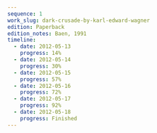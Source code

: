 ```yaml
---
sequence: 1
work_slug: dark-crusade-by-karl-edward-wagner
edition: Paperback
edition_notes: Baen, 1991
timeline:
  - date: 2012-05-13
    progress: 14%
  - date: 2012-05-14
    progress: 30%
  - date: 2012-05-15
    progress: 57%
  - date: 2012-05-16
    progress: 72%
  - date: 2012-05-17
    progress: 92%
  - date: 2012-05-18
    progress: Finished
---
```

